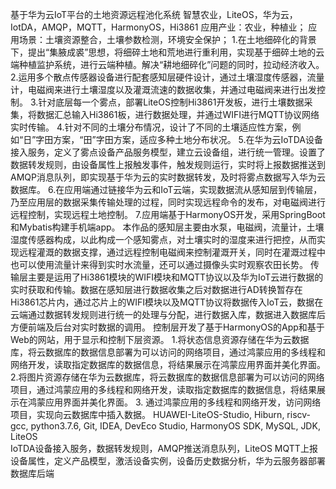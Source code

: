 基于华为云IoT平台的土地资源远程池化系统
智慧农业，LiteOS，华为云，IotDA，AMQP，MQTT，HarmonyOS，Hi3861
应用产业：农业，种植业；
应用场景：土壤资源整合，土壤参数检测，环境安全保护；
1.在土地细碎化的背景下，提出“集腋成裘”思想，将细碎土地和荒地进行重利用，实现基于细碎土地的云端种植监护系统，进行云端种植。解决“耕地细碎化”问题的同时，拉动经济收入。
2.运用多个散点传感器设备进行配套感知层硬件设计，通过土壤湿度传感器，流量计，电磁阀来进行土壤湿度以及灌溉流速的数据收集，并通过电磁阀来进行出发控制。
3.针对底层每一个雾点，部署LiteOS控制Hi3861开发板，进行土壤数据采集，将数据汇总输入Hi3861板，进行数据处理，并通过WIFI进行MQTT协议网络实时传输。
4.针对不同的土壤分布情况，设计了不同的土壤适应性方案，例如“日”字田方案，“田”字田方案，适应多种土地分布状况。
5.在华为云IoTDA设备接入服务，定义了雾点设备产品服务模型，建立云设备组，进行统一管理。设置了数据转发规则，由设备属性上报触发事件，触发规则运行，实时将上报数据推送到AMQP消息队列，即实现基于华为云的实时数据转发，及时将雾点数据写入华为云数据库。
6.在应用端通过链接华为云和IoT云端，实现数据流从感知层到传输层，乃至应用层的数据采集传输处理的过程，同时实现远程命令的发布，对电磁阀进行远程控制，实现远程土地控制。
7.应用端基于HarmonyOS开发，采用SpringBoot和Mybatis构建手机端app。
 本作品的感知层主要由水泵，电磁阀，流量计，土壤湿度传感器构成，以此构成一个感知雾点，对土壤实时的湿度来进行把控，从而实现远程灌溉的数据支撑，通过远程控制电磁阀来控制灌溉开关，同时在灌溉过程中也可以使用流量计来得到实时水流量，还可以通过摄像头实时观察农田长势。
  传输层主要是运用了Hi3861模块的WIFI模块和MQTT协议以及华为IoT云进行数据的实时获取和传输。数据在感知层进行数据收集之后对数据进行AD转换暂存在Hi3861芯片内，通过芯片上的WIFI模块以及MQTT协议将数据传入IoT云，数据在云端通过数据转发规则进行统一的处理与分配，进行数据入库，数据进入数据库后方便前端及后台对实时数据的调用。
  控制层开发了基于HarmonyOS的App和基于Web的网站，用于显示和控制下层资源。
1.将状态信息资源存储在华为云数据库，将云数据库的数据信息部署为可以访问的网络项目，通过鸿蒙应用的多线程和网络开发，读取指定数据库的数据信息，将结果展示在鸿蒙应用界面并美化界面。
2.将图片资源存储在华为云数据库，将云数据库的数据信息部署为可以访问的网络项目，通过鸿蒙应用的多线程和网络开发，读取指定数据库的数据信息，将结果展示在鸿蒙应用界面并美化界面。
3. 通过鸿蒙应用的多线程和网络开发，访问网络项目，实现向云数据库中插入数据。
HUAWEI-LiteOS-Studio, Hiburn, riscv-gcc, python3.7.6, Git, IDEA, DevEco Studio,  HarmonyOS  SDK, MySQL, JDK, 
LiteOS   
IoTDA设备接入服务，数据转发规则，AMQP推送消息队列，LiteOS MQTT上报设备属性，定义产品模型，激活设备实例，设备历史数据分析，华为云服务器部署数据库后端